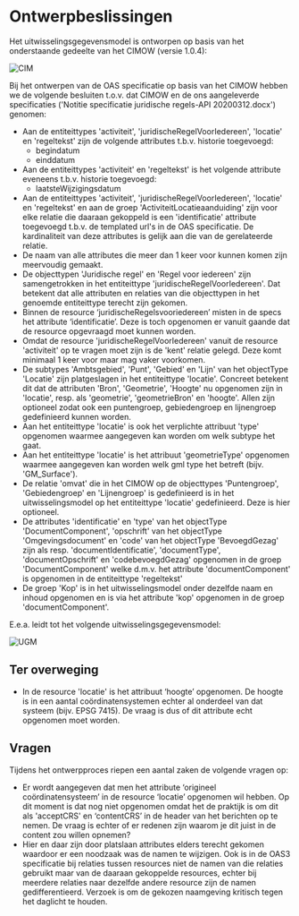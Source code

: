 # Ontwerpbeslissingen

Het uitwisselingsgegevensmodel is ontworpen op basis van het onderstaande gedeelte van het CIMOW (versie 1.0.4):

![CIM](https://github.com/VNG-Realisatie/Regels-bij-activiteiten/blob/main/specificatie/CIM%20Koppeling%20PlanSW%20en%20TRSW.jpg)


Bij het ontwerpen van de OAS specificatie op basis van het CIMOW hebben we de volgende besluiten t.o.v. dat CIMOW en de ons aangeleverde specificaties ('Notitie specificatie juridische regels-API 20200312.docx') genomen:

* Aan de entiteittypes 'activiteit', 'juridischeRegelVoorIedereen', 'locatie' en 'regeltekst' zijn de volgende attributes t.b.v. historie toegevoegd:
   - begindatum
   - einddatum
* Aan de entiteittypes 'activiteit' en 'regeltekst' is het volgende attribute eveneens t.b.v. historie toegevoegd:
   - laatsteWijzigingsdatum
* Aan de entiteittypes 'activiteit', 'juridischeRegelVoorIedereen', 'locatie' en 'regeltekst' en aan de groep 'ActiviteitLocatieaanduiding' zijn voor 
elke relatie die daaraan gekoppeld is een 'identificatie' attribute toegevoegd t.b.v. de templated url's in de OAS specificatie. De kardinaliteit van deze attributes is gelijk aan die van de gerelateerde relatie.
* De naam van alle attributes die meer dan 1 keer voor kunnen komen zijn meervoudig gemaakt.
* De objecttypen 'Juridische regel' en 'Regel voor iedereen' zijn samengetrokken in het entiteittype 'juridischeRegelVoorIedereen'. 
Dat betekent dat alle attributen en relaties van die objecttypen in het genoemde entiteittype terecht zijn gekomen.
* Binnen de resource ‘juridischeRegelsvooriedereen’ misten in de specs het attribute ‘identificatie’. 
Deze is toch opgenomen er vanuit gaande dat de resource opgevraagd moet kunnen worden.
* Omdat de resource 'juridischeRegelVoorIedereen' vanuit de resource 'activiteit' op te vragen moet zijn is de 'kent' relatie gelegd. 
Deze komt minimaal 1 keer voor maar mag vaker voorkomen.
* De subtypes 'Ambtsgebied', 'Punt', 'Gebied' en 'Lijn' van het objectType 'Locatie' zijn platgeslagen in het entiteittype 'locatie'. 
Concreet betekent dit dat de attributen 'Bron', 'Geometrie', 'Hoogte' nu opgenomen zijn in 'locatie', resp. als 'geometrie', 'geometrieBron' en 'hoogte'.
Allen zijn optioneel zodat ook een puntengroep, gebiedengroep en lijnengroep gedefinieerd kunnen worden.
* Aan het entiteittype 'locatie' is ook het verplichte attribuut 'type' opgenomen waarmee aangegeven kan worden om welk subtype het gaat.
* Aan het entiteittype 'locatie' is het attribuut 'geometrieType' opgenomen waarmee aangegeven kan worden welk gml type het betreft (bijv. 'GM_Surface').
* De relatie 'omvat' die in het CIMOW op de objecttypes 'Puntengroep', 'Gebiedengroep' en 'Lijnengroep' is gedefinieerd is in het uitwisselingsmodel op het entiteittype 'locatie' gedefinieerd. Deze is hier optioneel.
* De attributes 'identificatie' en 'type' van het objectType 'DocumentComponent', 'opschrift' van het objectType 'Omgevingsdocument' en 'code' van het objectType 'BevoegdGezag' 
zijn als resp. 'documentIdentificatie', 'documentType', 'documentOpschrift' en 'codebevoegdGezag' opgenomen in de groep 'DocumentComponent' welke d.m.v. het attribute 'documentComponent' is opgenomen in de entiteittype 'regeltekst'
* De groep 'Kop' is in het uitwisselingsmodel onder dezelfde naam en inhoud opgenomen en is via het attribute 'kop' opgenomen in de groep 'documentComponent'.

E.e.a. leidt tot het volgende uitwisselingsgegevensmodel:

![UGM](https://github.com/VNG-Realisatie/Regels-bij-activiteiten/blob/main/specificatie/UGM%20Koppeling%20PlanSW%20en%20TRSW.jpg)

## Ter overweging

* In de resource 'locatie' is het attribuut ‘hoogte’ opgenomen. 
De hoogte is in een aantal coördinatensystemen echter al onderdeel van dat systeem (bijv. EPSG 7415). 
De vraag is dus of dit attribute echt opgenomen moet worden.

## Vragen

Tijdens het ontwerpproces riepen een aantal zaken de volgende vragen op:

* Er wordt aangegeven dat men het attribute ‘origineel coördinatensysteem’ in de resource ‘locatie’ opgenomen wil hebben. Op dit moment is dat 
nog niet opgenomen omdat het de praktijk is om dit als 'acceptCRS' en ‘contentCRS’ in de header van het berichten op te nemen. De vraag is echter of er 
redenen zijn waarom je dit juist in de content zou willen opnemen?
* Hier en daar zijn door platslaan attributes elders terecht gekomen waardoor er een noodzaak was de namen te wijzigen. Ook is in de OAS3 specificatie 
bij relaties tussen resources niet de namen van die relaties gebruikt maar van de daaraan gekoppelde resources, echter bij meerdere relaties naar dezelfde andere 
resource zijn de namen gedifferentieerd. Verzoek is om de gekozen naamgeving kritisch tegen het daglicht te houden.
